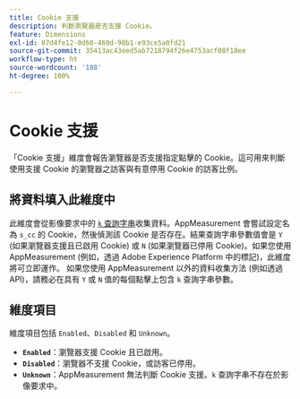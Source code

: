 ```yaml
---
title: Cookie 支援
description: 判斷瀏覽器是否支援 Cookie。
feature: Dimensions
exl-id: 07d4fe12-0d60-469d-98b1-e93ce5a0fd21
source-git-commit: 35413ac43eed5ab7218794f26e4753acf08f18ee
workflow-type: ht
source-wordcount: '188'
ht-degree: 100%

---
```


# Cookie 支援

「Cookie 支援」維度會報告瀏覽器是否支援指定點擊的 Cookie。這可用來判斷使用支援 Cookie 的瀏覽器之訪客與有意停用 Cookie 的訪客比例。

## 將資料填入此維度中

此維度會從影像要求中的 [`k` 查詢字串](/help/implement/validate/query-parameters.md)收集資料。AppMeasurement 會嘗試設定名為 `s_cc` 的 Cookie，然後偵測該 Cookie 是否存在。結果查詢字串參數值會是 `Y` (如果瀏覽器支援且已啟用 Cookie) 或 `N` (如果瀏覽器已停用 Cookie)。如果您使用 AppMeasurement (例如，透過 Adobe Experience Platform 中的標記)，此維度將可立即運作。 如果您使用 AppMeasurement 以外的資料收集方法 (例如透過 API)，請務必在具有 `Y` 或 `N` 值的每個點擊上包含 `k` 查詢字串參數。

## 維度項目

維度項目包括 `Enabled`、`Disabled` 和 `Unknown`。

* **`Enabled`**：瀏覽器支援 Cookie 且已啟用。
* **`Disabled`**：瀏覽器不支援 Cookie，或訪客已停用。
* **`Unknown`**：AppMeasurement 無法判斷 Cookie 支援。`k` 查詢字串不存在於影像要求中。
